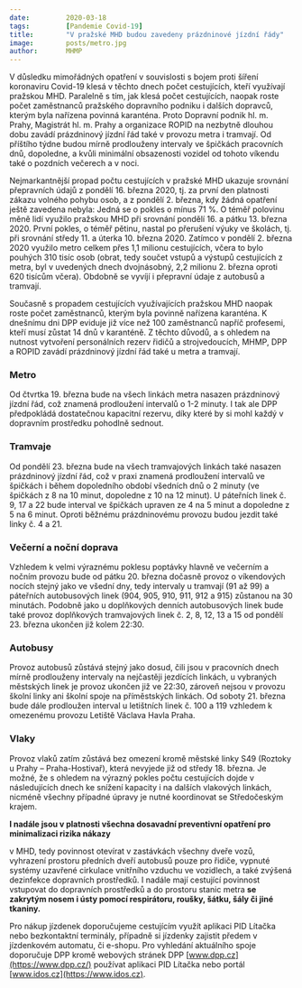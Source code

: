 ```yaml
---
date:         2020-03-18
tags:         [Pandemie Covid-19]
title:        "V pražské MHD budou zavedeny prázdninové jízdní řády"
image: 	      posts/metro.jpg
author:       MHMP
---
```


V důsledku mimořádných opatření v souvislosti s bojem proti šíření koronaviru Covid-19 klesá v těchto dnech počet cestujících, kteří využívají pražskou MHD. Paralelně s tím, jak klesá počet cestujících, naopak roste počet zaměstnanců pražského dopravního podniku i dalších dopravců, kterým byla nařízena povinná karanténa. Proto Dopravní podnik hl. m. Prahy, Magistrát hl. m. Prahy a organizace ROPID na nezbytně dlouhou dobu zavádí prázdninový jízdní řád také v provozu metra i tramvají. Od příštího týdne budou mírně prodlouženy intervaly ve špičkách pracovních dnů, dopoledne, a kvůli minimální obsazenosti vozidel od tohoto víkendu také o pozdních večerech a v noci.

Nejmarkantnější propad počtu cestujících v pražské MHD ukazuje srovnání přepravních údajů z pondělí 16. března 2020, tj. za první den platnosti zákazu volného pohybu osob, a z pondělí 2. března, kdy žádná opatření ještě zavedena nebyla: Jedná se o pokles o mínus 71 %. O téměř polovinu měně lidí využilo pražskou MHD při srovnání pondělí 16. a pátku 13. března 2020. První pokles, o téměř pětinu, nastal po přerušení výuky ve školách, tj. při srovnání středy 11. a úterka 10. března 2020. Zatímco v pondělí 2. března 2020 využilo metro celkem přes 1,1 milionu cestujících, včera to bylo pouhých 310 tisíc osob (obrat, tedy součet vstupů a výstupů cestujících z metra, byl v uvedených dnech dvojnásobný, 2,2 milionu 2. března oproti 620 tisícům včera). Obdobně se vyvíjí i přepravní údaje z autobusů a tramvají.

Současně s propadem cestujících využívajících pražskou MHD naopak roste počet zaměstnanců, kterým byla povinně nařízena karanténa. K dnešnímu dni DPP eviduje již více než 100 zaměstnanců napříč profesemi, kteří musí zůstat 14 dnů v karanténě. Z těchto důvodů, a s ohledem na nutnost vytvoření personálních rezerv řidičů a strojvedoucích, MHMP, DPP a ROPID zavádí prázdninový jízdní řád také u metra a tramvají.

### Metro

Od čtvrtka 19. března bude na všech linkách metra nasazen prázdninový jízdní řád, což znamená prodloužení intervalů o 1-2 minuty. I tak ale DPP předpokládá dostatečnou kapacitní rezervu, díky které by si mohl každý v dopravním prostředku pohodlně sednout. 

### Tramvaje

Od pondělí 23. března bude na všech tramvajových linkách také nasazen prázdninový jízdní řád, což v praxi znamená prodloužení intervalů ve špičkách i během dopoledního období všedních dnů o 2 minuty (ve špičkách z 8 na 10 minut, dopoledne z 10 na 12 minut). U páteřních linek č. 9, 17 a 22 bude interval ve špičkách upraven ze 4 na 5 minut a dopoledne z 5 na 6 minut. Oproti běžnému prázdninovému provozu budou jezdit také linky č. 4 a 21.

### Večerní a noční doprava

Vzhledem k velmi výraznému poklesu poptávky hlavně ve večerním a nočním provozu bude od pátku 20. března dočasně provoz o víkendových nocích stejný jako ve všední dny, tedy intervaly u tramvají (91 až 99) a páteřních autobusových linek (904, 905, 910, 911, 912 a 915) zůstanou na 30 minutách. Podobně jako u doplňkových denních autobusových linek bude také provoz doplňkových tramvajových linek č. 2, 8, 12, 13 a 15 od pondělí 23. března ukončen již kolem 22:30.

### Autobusy

Provoz autobusů zůstává stejný jako dosud, čili jsou v pracovních dnech mírně prodlouženy intervaly na nejčastěji jezdících linkách, u vybraných městských linek je provoz ukončen již ve 22:30, zároveň nejsou v provozu školní linky ani školní spoje na příměstských linkách. Od soboty 21. března bude dále prodloužen interval u letištních linek č. 100 a 119 vzhledem k omezenému provozu Letiště Václava Havla Praha.

### Vlaky

Provoz vlaků zatím zůstává bez omezení kromě městské linky S49 (Roztoky u Prahy – Praha-Hostivař), která nevyjede již od středy 18. března. Je možné, že s ohledem na výrazný pokles počtu cestujících dojde v následujících dnech ke snížení kapacity i na dalších vlakových linkách, nicméně všechny případné úpravy je nutné koordinovat se Středočeským krajem.

**I nadále jsou v platnosti všechna dosavadní preventivní opatření pro minimalizaci rizika nákazy**

v MHD, tedy povinnost otevírat v zastávkách všechny dveře vozů, vyhrazení prostoru předních dveří autobusů pouze pro řidiče, vypnuté systémy uzavřené cirkulace vnitřního vzduchu ve vozidlech, a také zvýšená dezinfekce dopravních prostředků. I nadále mají cestující povinnost vstupovat do dopravních prostředků a do prostoru stanic metra **se zakrytým nosem i ústy pomocí respirátoru, roušky, šátku, šály či jiné tkaniny.**

Pro nákup jízdenek doporučujeme cestujícím využít aplikaci PID Lítačka nebo bezkontaktní terminály, případně si jízdenky zajistit předem v jízdenkovém automatu, či e-shopu. Pro vyhledání aktuálního spoje doporučuje DPP kromě webových stránek DPP [www.dpp.cz](https://www.dpp.cz/) používat aplikaci PID Lítačka nebo portál [www.idos.cz](https://www.idos.cz).
